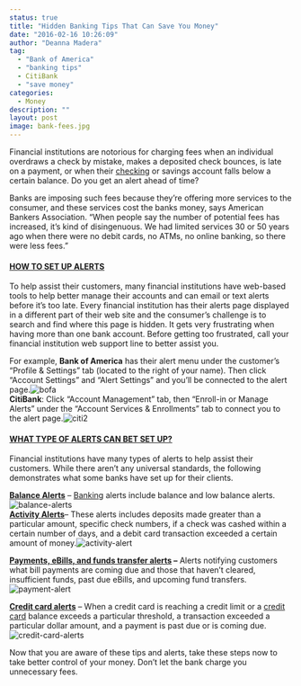 ```yaml
---
status: true
title: "Hidden Banking Tips That Can Save You Money"
date: "2016-02-16 10:26:09"
author: "Deanna Madera"
tag:
  - "Bank of America"
  - "banking tips"
  - CitiBank
  - "save money"
categories:
  - Money
description: ""
layout: post
image: bank-fees.jpg
---
```


Financial institutions are notorious for charging fees when an individual overdraws a check by mistake, makes a deposited check bounces, is late on a payment, or when their [checking](/how-to-get-your-moneys-worth-from-checking-accounts) or savings account falls below a certain balance. Do you get an alert ahead of time?

Banks are imposing such fees because they’re offering more services to the consumer, and these services cost the banks money, says American Bankers Association. “When people say the number of potential fees has increased, it’s kind of disingenuous. We had limited services 30 or 50 years ago when there were no debit cards, no ATMs, no online banking, so there were less fees.”

#### **<span style="text-decoration: underline;">HOW TO SET UP ALERTS</span>**

To help assist their customers, many financial institutions have web-based tools to help better manage their accounts and can email or text alerts before it’s too late. Every financial institution has their alerts page displayed in a different part of their web site and the consumer’s challenge is to search and find where this page is hidden. It gets very frustrating when having more than one bank account. Before getting too frustrated, call your financial institution web support line to better assist you.

For example, **Bank of America** has their alert menu under the customer’s “Profile &amp; Settings” tab (located to the right of your name). Then click “Account Settings” and “Alert Settings” and you’ll be connected to the alert page.![bofa](/posts/bofa.jpg)  
**CitiBank**: Click “Account Management” tab, then “Enroll-in or Manage Alerts” under the “Account Services &amp; Enrollments” tab to connect you to the alert page.![citi2](/posts/citi2.jpg)

#### **<span style="text-decoration: underline;">WHAT TYPE OF ALERTS CAN BET SET UP?</span>**

Financial institutions have many types of alerts to help assist their customers. While there aren’t any universal standards, the following demonstrates what some banks have set up for their clients.

**<span style="text-decoration: underline;">Balance Alerts</span>** – [Banking](/banks-vs-credit-unions-which-is-better) alerts include balance and low balance alerts.![balance-alerts](/posts/balance-alerts.jpg)  
**<span style="text-decoration: underline;">Activity Alerts</span>**– These alerts includes deposits made greater than a particular amount, specific check numbers, if a check was cashed within a certain number of days, and a debit card transaction exceeded a certain amount of money.![activity-alert](/posts/activity-alert.jpg)

**<span style="text-decoration: underline;">Payments, eBills, and funds transfer alerts</span> –** Alerts notifying customers what bill payments are coming due and those that haven’t cleared, insufficient funds, past due eBills, and upcoming fund transfers.![payment-alert](/posts/payment-alert.jpg)

**<span style="text-decoration: underline;">Credit card alerts</span>** – When a credit card is reaching a credit limit or a [credit card](/what-you-need-to-know-about-credit-cards) balance exceeds a particular threshold, a transaction exceeded a particular dollar amount, and a payment is past due or is coming due.![credit-card-alerts](/posts/credit-card-alerts.jpg)

Now that you are aware of these tips and alerts, take these steps now to take better control of your money. Don’t let the bank charge you unnecessary fees.
